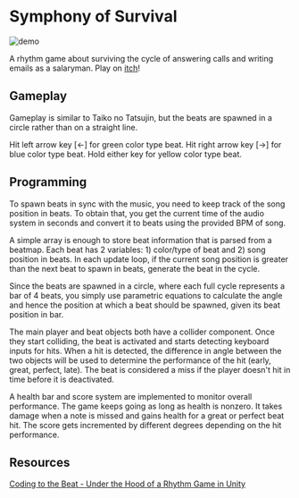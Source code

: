 # Symphony of Survival

![demo](https://media1.giphy.com/media/v1.Y2lkPTc5MGI3NjExeHE5bXYxajY5bmNjemsxZWRzaHpwM20wZGl0ODJpdDR3emRzdWdmOCZlcD12MV9pbnRlcm5hbF9naWZfYnlfaWQmY3Q9Zw/zZh10sHYh5QBRvRQwe/giphy.gif)

A rhythm game about surviving the cycle of answering calls and writing emails as a
salaryman. Play on [itch](https://ellenlowing.itch.io/symphony-of-survival)!

## Gameplay
Gameplay is similar to Taiko no Tatsujin, but the beats are spawned in a circle rather than on a straight line.

Hit left arrow key [←] for green color type beat. 
Hit right arrow key [→] for blue color type beat. 
Hold either key for yellow color type beat.

## Programming
To spawn beats in sync with the music, you need to keep track of the song position in beats. To obtain that, you get the current time of the audio system in seconds and convert it to beats using the provided BPM of song.

A simple array is enough to store beat information that is parsed from a beatmap. Each beat has 2 variables: 1) color/type of beat and 2) song position in beats. In each update loop, if the current song position is greater than the next beat to spawn in beats, generate the beat in the cycle.

Since the beats are spawned in a circle, where each full cycle represents a bar of 4 beats, you simply use parametric equations to calculate the angle and hence the position at which a beat should be spawned, given its beat position in bar. 

The main player and beat objects both have a collider component. Once they start colliding, the beat is activated and starts detecting keyboard inputs for hits. When a hit is detected, the difference in angle between the two objects will be used to determine the performance of the hit (early, great, perfect, late). The beat is considered a miss if the player doesn't hit in time before it is deactivated. 

A health bar and score system are implemented to monitor overall performance. The game keeps going as long as health is nonzero. It takes damage when a note is missed and gains health for a great or perfect beat hit. The score gets incremented by different degrees depending on the hit performance.


## Resources
[Coding to the Beat - Under the Hood of a Rhythm Game in Unity](https://www.gamedeveloper.com/audio/coding-to-the-beat---under-the-hood-of-a-rhythm-game-in-unity)
